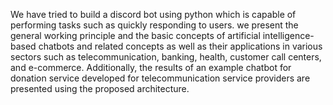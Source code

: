 We have tried to build a discord bot using python which is capable of performing tasks such as quickly responding to users. we present the general working principle and the basic concepts of artificial intelligence-based chatbots and related concepts as well as their applications in various sectors such as telecommunication, banking, health, customer call centers, and e-commerce. Additionally, the results of an example chatbot for donation service developed for telecommunication service providers are presented using the proposed architecture.

